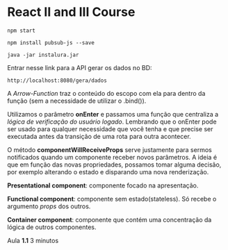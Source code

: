 React II and III Course
===============

```
npm start
```

```
npm install pubsub-js --save
```

```
java -jar instalura.jar
```

Entrar nesse link para a API gerar os dados no BD:

```
http://localhost:8080/gera/dados
```

A _Arrow-Function_ traz o conteúdo do escopo com ela para dentro da função (sem a necessidade de utilizar o .bind()).

Utilizamos o parâmetro **onEnter** e passamos uma função que centraliza a _lógica de verificação do usuário logado_. Lembrando que o onEnter pode ser usado para qualquer necessidade que você tenha e que precise ser executada antes da transição de uma rota para outra acontecer.

O método **componentWillReceiveProps** serve justamente para sermos notificados quando um componente receber novos parâmetros. A ideia é que em função das novas propriedades, possamos tomar alguma decisão, por exemplo alterando o estado e disparando uma nova renderização.

**Presentational component**: componente focado na apresentação.

**Functional component**: componente sem estado(stateless). Só recebe o argumento _props_ dos outros.

**Container component**: componente que contém uma concentração da lógica de outros componentes.

Aula **1.1** 3 minutos